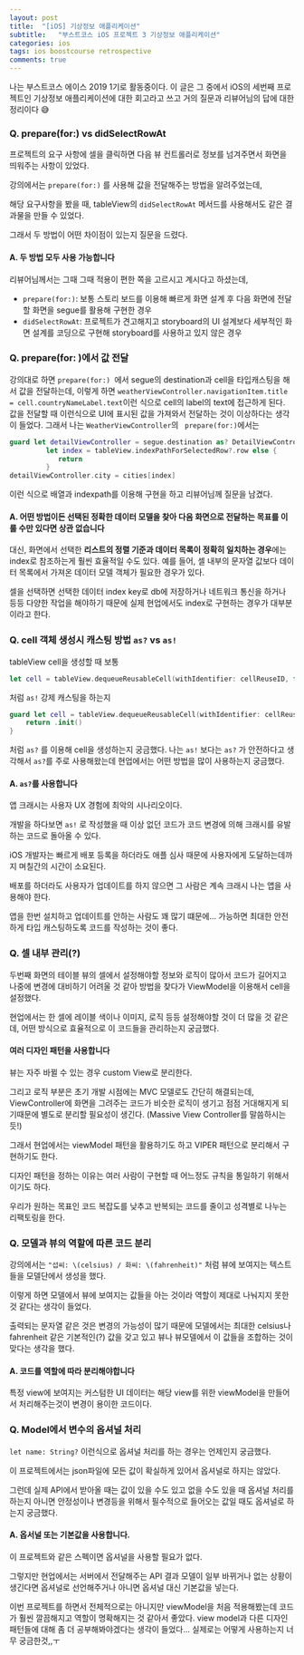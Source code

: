 ```yaml
---
layout: post
title:  "[iOS] 기상정보 애플리케이션"
subtitle:   "부스트코스 iOS 프로젝트 3 기상정보 애플리케이션"
categories: ios
tags: ios boostcourse retrospective
comments: true
---
```




나는 부스트코스 에이스 2019 1기로 활동중이다. 이 글은 그 중에서 iOS의 세번째 프로젝트인 기상정보 애플리케이션에 대한 회고라고 쓰고 거의 질문과 리뷰어님의 답에 대한 정리이다 😅



### Q. prepare(for:) vs didSelectRowAt

프로젝트의 요구 사항에 셀을 클릭하면 다음 뷰 컨트롤러로 정보를 넘겨주면서 화면을 띄워주는 사항이 있었다.

강의에서는 `prepare(for:)` 를 사용해 값을 전달해주는 방법을 알려주었는데, 

해당 요구사항을 봤을 때,  tableView의 `didSelectRowAt` 메서드를 사용해서도 같은 결과물을 만들 수 있었다. 

그래서 두 방법이 어떤 차이점이 있는지 질문을 드렸다.

#### A. 두 방법 모두 사용 가능합니다

리뷰어님께서는 그때 그때 적용이 편한 쪽을 고르시고 계시다고 하셨는데, 

-  `prepare(for:)`:  보통 스토리 보드를 이용해 빠르게 화면 설계 후 다음 화면에 전달할 화면을 segue를 활용해 구현한 경우 
- `didSelectRowAt`: 프로젝트가 견고해지고 storyboard의 UI 설계보다 세부적인 화면 설계를 코딩으로 구현해 storyboard를 사용하고 있지 않은 경우



### Q. prepare(for: )에서 값 전달

강의대로 하면 `prepare(for:) `에서 segue의 destination과 cell을 타입캐스팅을 해서 값을 전달하는데, 이렇게 하면
`weatherViewController.navigationItem.title = cell.countryNameLabel.text`이런 식으로 cell의 label의 text에 접근하게 된다. 
값을 전달할 때 이런식으로 UI에 표시된 값을 가져와서 전달하는 것이 이상하다는 생각이 들었다.
그래서 나는 `WeatherViewController`의 ` prepare(for:)`에서는

```swift
guard let detailViewController = segue.destination as? DetailViewController,
         let index = tableView.indexPathForSelectedRow?.row else {
            return
         }
detailViewController.city = cities[index]
```
이런 식으로 배열과 indexpath를 이용해 구현을 하고 리뷰어님께 질문을 남겼다.

#### A. 어떤 방법이든 선택된 정확한 데이터 모델을 찾아 다음 화면으로 전달하는 목표를 이룰 수만 있다면 상관 없습니다

대신, 화면에서 선택한 **리스트의 정렬 기준과 데이터 목록이 정확히 일치하는 경우**에는 index로 참조하는게 훨씬 효율적일 수도 있다. 예를 들어, 셀 내부의 문자열 값보다 데이터 목록에서 가져온 데이터 모델 객체가 필요한 경우가 있다. 

셀을 선택하면 선택한 데이터 index key로 db에 저장하거나 네트워크 통신을 하거나 등등 다양한 작업을 해야하기 때문에 실제 현업에서도 index로 구현하는 경우가 대부분이라고 한다.



### Q. cell 객체 생성시 캐스팅 방법 `as?` vs `as!`


 tableView cell을 생성할 때 보통

```swift
let cell = tableView.dequeueReusableCell(withIdentifier: cellReuseID, for: indexPath) as! CustomTableViewCell
```
 처럼 `as!` 강제 캐스팅을 하는지

```swift
guard let cell = tableView.dequeueReusableCell(withIdentifier: cellReuseID, for: indexPath) as? CustomTableViewCell else {
    return .init()
}
```

 처럼 `as?` 를 이용해 cell을 생성하는지 궁금했다.
나는 `as!` 보다는 `as?` 가 안전하다고 생각해서 `as?`를 주로 사용해왔는데 현업에서는 어떤 방법을 많이 사용하는지 궁금했다.

#### A. `as?`를 사용합니다

앱 크래시는 사용자 UX 경험에 최악의 시나리오이다.

개발을 하다보면 `as!` 로 작성했을 때 이상 없던 코드가 코드 변경에 의해 크래시를 유발하는 코드로 돌아올 수 있다.

iOS 개발자는 빠르게 배포 등록을 하더라도 애플 심사 때문에 사용자에게 도달하는데까지 며칠간의 시간이 소요된다.

배포를 하더라도 사용자가 업데이트를 하지 않으면 그 사람은 계속 크래시 나는 앱을 사용해야 한다.

앱을 한번 설치하고 업데이트를 안하는 사람도 꽤 많기 떄문에... 가능하면 최대한 안전하게 타입 캐스팅하도록 코드를 작성하는 것이 좋다.



### Q. 셀 내부 관리(?)

두번째 화면의 테이블 뷰의 셀에서 설정해야할 정보와 로직이 많아서 코드가 길어지고 나중에 변경에 대비하기 어려울 것 같아 방법을 찾다가 ViewModel을 이용해서 cell을 설정했다.

현업에서는 한 셀에 레이블 색이나 이미지, 로직 등등 설정해야할 것이 더 많을 것 같은데, 어떤 방식으로 효율적으로 이 코드들을 관리하는지 궁금했다.

#### 여러 디자인 패턴을 사용합니다

뷰는 자주 바뀔 수 있는 경우 custom View로 분리한다. 

그리고 로직 부분은 초기 개발 시점에는 MVC 모델로도 간단히 해결되는데, ViewController에 화면을 그려주는 코드가 비슷한 로직이 생기고 점점 거대해지게 되기때문에 별도로 분리할 필요성이 생긴다. (Massive View Controller를 말씀하시는 듯!)

그래서 현업에서는 viewModel 패턴을 활용하기도 하고 VIPER 패턴으로 분리해서 구현하기도 한다.

디자인 패턴을 정하는 이유는 여러 사람이 구현할 때 어느정도 규칙을 통일하기 위해서이기도 하다.

우리가 원하는 목표인 코드 복잡도를 낮추고 반복되는 코드를 줄이고 성격별로 나누는 리팩토링을 한다.



### Q. 모델과 뷰의 역할에 따른 코드 분리

강의에서는 `"섭씨: \(celsius) / 화씨: \(fahrenheit)"` 처럼 뷰에 보여지는 텍스트들을 모델단에서 생성을 했다. 

이렇게 하면 모델에서 뷰에 보여지는 값들을 아는 것이라 역할이 제대로 나눠지지 못한 것 같다는 생각이 들었다. 

출력되는 문자열 같은 것은 변경의 가능성이 많기 때문에 모델에서는 최대한 celsius나 fahrenheit 같은 기본적인(?) 값을 갖고 있고 뷰나 뷰모델에서 이 값들을 조합하는 것이 맞다는 생각을 했다.

#### A. 코드를 역할에 따라 분리해야합니다

특정 view에 보여지는 커스텀한 UI 데이터는 해당 view를 위한 viewModel을 만들어서 처리해주는것이 변경이 용이한 코드이다.



### Q. Model에서 변수의 옵셔널 처리

`let name: String?` 이런식으로 옵셔널 처리를 하는 경우는 언제인지 궁금했다.

 이 프로젝트에서는 json파일에 모든 값이 확실하게 있어서 옵셔널로 하지는 않았다.

그런데 실제 API에서 받아올 때는 값이 있을 수도 있고 없을 수도 있을 때 옵셔널 처리를 하는지 아니면 안정성이나 변경등을 위해서 필수적으로 들어오는 값일 때도 옵셔널로 하는지 궁금했다.

#### A. 옵서널 또는 기본값을 사용합니다.

이 프로젝트와 같은 스펙이면 옵셔널을 사용할 필요가 없다.

그렇지만 현업에서는 서버에서 전달해주는 API 결과 모델이 일부 바뀌거나 없는 상황이 생긴다면 옵셔널로 선언해주거나 아니면 옵셔널 대신 기본값을 넣는다.



이번 프로젝트를 하면서 전체적으로는 아니지만 viewModel을 처음 적용해봤는데 코드가 훨씬 깔끔해지고 역할이 명확해지는 것 같아서 좋았다. view model과 다른 디자인 패턴들에 대해 좀 더 공부해봐야겠다는 생각이 들었다... 실제로는 어떻게 사용하는지 너무 궁금한것,,ㅜ

